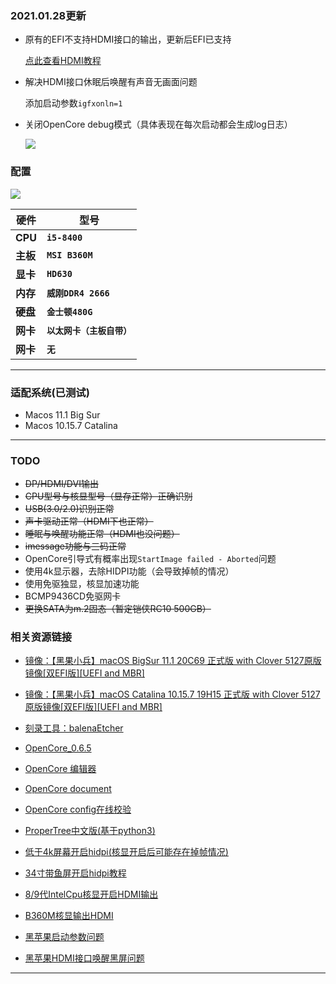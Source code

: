 ### 2021.01.28更新

- 原有的EFI不支持HDMI接口的输出，更新后EFI已支持

    <a href="./HDMI.md">点此查看HDMI教程</a>

- 解决HDMI接口休眠后唤醒有声音无画面问题

    添加启动参数`igfxonln=1`

- 关闭OpenCore debug模式（具体表现在每次启动都会生成log日志）

    ![](https://image.leejay.top/Fg3GZiGyTDvSZV1sx3qOdfFsE4rp)

### 配置
![](https://image.leejay.top/FhdyQFJ24FcxS65y1qDAScCB51Kp)

| 硬件        | 型号                          |
| ----------- | ----------------------------- |
| <b>CPU</b>  | <b>`i5-8400`</b>              |
| <b>主板</b> | <b>`MSI B360M`</b>            |
| <b>显卡</b> | <b>`HD630`</b>                |
| <b>内存</b> | <b>`威刚DDR4 2666`</b>        |
| <b>硬盘</b> | <b>`金士顿480G`</b>           |
| <b>网卡</b> | <b>`以太网卡（主板自带）`</b> |
| <b>网卡</b> | <b>`无`</b>                   |

---

### 适配系统(已测试)

- Macos 11.1 Big Sur
- Macos 10.15.7 Catalina

---

### TODO

- ~~DP/HDMI/DVI输出~~
- ~~CPU型号与核显型号（显存正常）正确识别~~
- ~~USB(3.0/2.0)识别正常~~
- ~~声卡驱动正常（HDMI下也正常）~~
- ~~睡眠与唤醒功能正常（HDMI也没问题）~~
- ~~imessage功能与三码正常~~
- OpenCore引导式有概率出现`StartImage failed - Aborted`问题
- 使用4k显示器，去除HIDPI功能（会导致掉帧的情况）
- 使用免驱独显，核显加速功能
- BCMP9436CD免驱网卡
- ~~更换SATA为m.2固态（暂定铠侠RC10 500GB）~~

### 相关资源链接

- [镜像：【黑果小兵】macOS BigSur 11.1 20C69 正式版 with Clover 5127原版镜像[双EFI版][UEFI and MBR]](https://blog.daliansky.net/macOS-BigSur-11.1-20C69-Release-version-with-Clover-5127-original-image-Double-EFI-Version-UEFI-and-MBR.html)

- [镜像：【黑果小兵】macOS Catalina 10.15.7 19H15 正式版 with Clover 5127原版镜像[双EFI版][UEFI and MBR]](https://blog.daliansky.net/macOS-Catalina-10.15.7-19H2-Release-version-with-Clover-5122-original-image-Double-EFI-Version-UEFI-and-MBR.html)

- [刻录工具：balenaEtcher](https://www.balena.io/etcher/)

- [OpenCore_0.6.5](https://github.com/acidanthera/OpenCorePkg/releases)

- [OpenCore 编辑器](https://github.com/ic005k/QtOpenCoreConfig/releases)

- [OpenCore document](https://dortania.github.io/OpenCore-Install-Guide/ktext.html)

- [OpenCore config在线校验](https://opencore.slowgeek.com/)

- [ProperTree中文版(基于python3)](https://gitee.com/btwise/ProperTree-CN)

- [低于4k屏幕开启hidpi(核显开启后可能存在掉帧情况)](https://github.com/xzhih/one-key-hidpi)

- [34寸带鱼屏开启hidpi教程](https://www.jianshu.com/p/bcb0f04bfd96)

- [8/9代IntelCpu核显开启HDMI输出](https://blog.daliansky.net/Tutorial-Using-Hackintool-to-open-the-correct-pose-of-the-8th-generation-core-display-HDMI-or-DVI-output.html)

- [B360M核显输出HDMI](https://blog.csdn.net/he37176427/article/details/89670213)

- [黑苹果启动参数问题](https://heipg.cn/drivers/whatevergreen-139.html)

- [黑苹果HDMI接口唤醒黑屏问题](http://bbs.pcbeta.com/viewthread-1850729-1-1.html)
---
